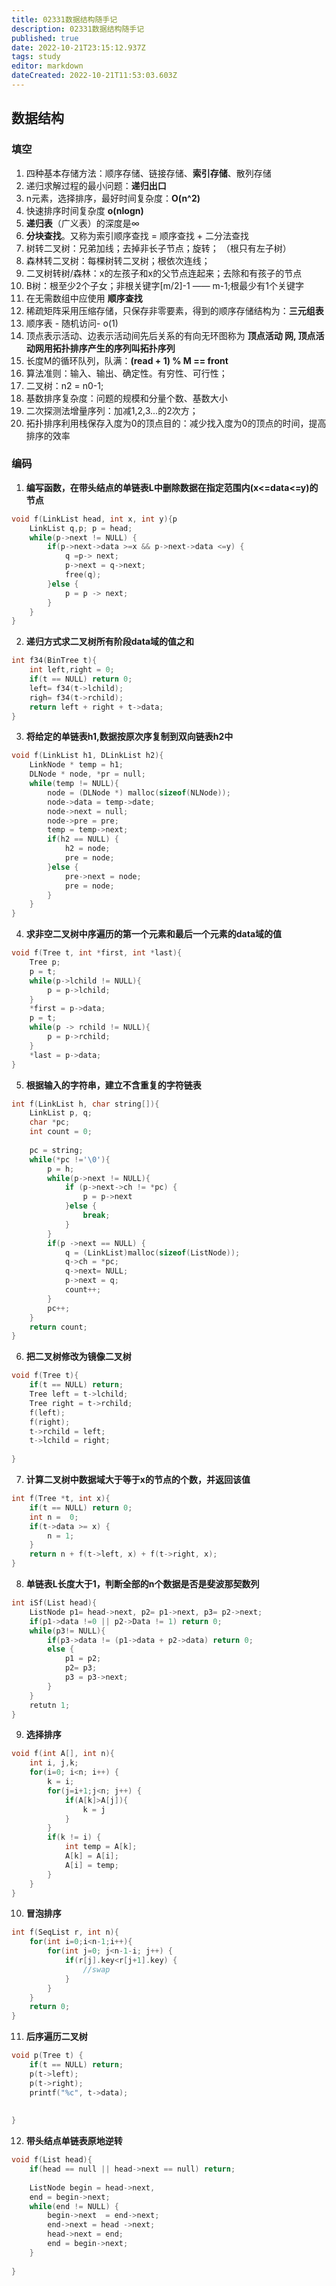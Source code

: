 ```yaml
---
title: 02331数据结构随手记
description: 02331数据结构随手记
published: true
date: 2022-10-21T23:15:12.937Z
tags: study
editor: markdown
dateCreated: 2022-10-21T11:53:03.603Z
---
```


## 数据结构

### 填空

1. 四种基本存储方法：顺序存储、链接存储、**索引存储**、散列存储
2. 递归求解过程的最小问题：**递归出口**
3. n元素，选择排序，最好时间复杂度：**O(n^2)**
4. 快速排序时间复杂度 **o(nlogn)**
5. **递归表**（广义表）的深度是∞
6. **分块查找**。又称为索引顺序查找 =  顺序查找 + 二分法查找
7. 树转二叉树：兄弟加线；去掉非长子节点；旋转； （根只有左子树）
8. 森林转二叉树：每棵树转二叉树；根依次连线；
9. 二叉树转树/森林：x的左孩子和x的父节点连起来；去除和有孩子的节点
10. B树：根至少2个子女；非根关键字[m/2]-1 —— m-1;根最少有1个关键字
11. 在无需数组中应使用 **顺序查找**
12. 稀疏矩阵采用压缩存储，只保存非零要素，得到的顺序存储结构为：**三元组表**
13. 顺序表 - 随机访问- o(1)
14. 顶点表示活动、边表示活动间先后关系的有向无环图称为 **顶点活动 **网, 顶点活动网用拓扑排序产生的序列叫**拓扑序列**
15. 长度M的循环队列，队满：**(read + 1) % M == front**
16. 算法准则：输入、输出、确定性。有穷性、可行性；
17. 二叉树：n2 = n0-1;
18. 基数排序复杂度：问题的规模和分量个数、基数大小
19. 二次探测法增量序列：加减1,2,3...的2次方；
20. 拓扑排序利用栈保存入度为0的顶点目的：减少找入度为0的顶点的时间，提高排序的效率

### 编码

1. **编写函数，在带头结点的单链表L中删除数据在指定范围内(x<=data<=y)的节点**

```c
void f(LinkList head, int x, int y){p
    LinkList q,p; p = head;
    while(p->next != NULL) {
        if(p->next->data >=x && p->next->data <=y) {
            q =p-> next;
            p->next = q->next;
            free(q);
        }else {
            p = p -> next;
        }
    }
}
```

2. **递归方式求二叉树所有阶段data域的值之和**

```c
int f34(BinTree t){
    int left,right = 0;
    if(t == NULL) return 0;
    left= f34(t->lchild);
    righ= f34(t->rchild);   
    return left + right + t->data; 
}
```

3. **将给定的单链表h1,数据按原次序复制到双向链表h2中**

```c
void f(LinkList h1, DLinkList h2){
    LinkNode * temp = h1;
    DLNode * node, *pr = null;
    while(temp != NULL){
        node = (DLNode *) malloc(sizeof(NLNode));
        node->data = temp->date;
        node->next = null;
        node->pre = pre;
        temp = temp->next;
        if(h2 == NULL) {
            h2 = node;
            pre = node;
        }else {
            pre->next = node;
            pre = node;
        }
    }
}
```

4. **求非空二叉树中序遍历的第一个元素和最后一个元素的data域的值**

```C
void f(Tree t, int *first, int *last){
    Tree p;
    p = t;
    while(p->lchild != NULL){
        p = p->lchild;
    }
    *first = p->data;
    p = t;
    while(p -> rchild != NULL){
        p = p->rchild;
    }
    *last = p->data;
}
```

5. **根据输入的字符串，建立不含重复的字符链表**

```c
int f(LinkList h, char string[]){
    LinkList p, q;
    char *pc;
    int count = 0;
    
    pc = string;
    while(*pc !='\0'){
        p = h;
        while(p->next != NULL){
            if (p->next->ch != *pc) {
                p = p->next
            }else {
                break;
            }
        }
        if(p ->next == NULL) {
            q = (LinkList)malloc(sizeof(ListNode));
            q->ch = *pc;
            q->next= NULL;
            p->next = q;
            count++;
        }
        pc++;
    }
    return count;
}
```

6. **把二叉树修改为镜像二叉树**

```c
void f(Tree t){
    if(t == NULL) return;
    Tree left = t->lchild;
    Tree right = t->rchild;
    f(left);
    f(right);
    t->rchild = left;
    t->lchild = right;
         
}
```

7. **计算二叉树中数据域大于等于x的节点的个数，并返回该值**

```c
int f(Tree *t, int x){
    if(t == NULL) return 0;
    int n =  0;
    if(t->data >= x) {
        n = 1;
    }
    return n + f(t->left, x) + f(t->right, x);
}
```

8. **单链表L长度大于1，判断全部的n个数据是否是斐波那契数列**

```c
int iSf(List head){
    ListNode p1= head->next, p2= p1->next, p3= p2->next;
    if(p1->data !=0 || p2->Data != 1) return 0;
    while(p3!= NULL){
        if(p3->data != (p1->data + p2->data) return 0;
        else {
            p1 = p2;
            p2= p3;
            p3 = p3->next;
        }
    }
    retutn 1;
}
```

9. **选择排序**

```c
void f(int A[], int n){
    int i, j,k;
    for(i=0; i<n; i++) {
        k = i;
        for(j=i+1;j<n; j++) {
            if(A[k]>A[j]){
                k = j
            }
        }
        if(k != i) {
            int temp = A[k];
            A[k] = A[i];
            A[i] = temp;
        }
    }
}
```

10. **冒泡排序**

```c
int f(SeqList r, int n){
    for(int i=0;i<n-1;i++){
        for(int j=0; j<n-1-i; j++) {
            if(r[j].key<r[j+1].key) {
                //swap
            }
        }
    }
    return 0;
}
```

11. **后序遍历二叉树**

```c
void p(Tree t) {
    if(t == NULL) return;
    p(t->left);
    p(t->right);
    printf("%c", t->data);
    
    
}
```

12. **带头结点单链表原地逆转**

```C
void f(List head){
    if(head == null || head->next == null) return;
    
    ListNode begin = head->next, 
    end = begin->next;
    while(end != NULL) {
        begin->next  = end->next;
        end->next = head ->next;
        head->next = end;
        end = begin->next;
    }
    
}
```


